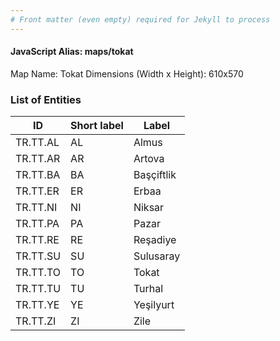 ```yaml
---
# Front matter (even empty) required for Jekyll to process
---
```


#### JavaScript Alias: maps/tokat

Map Name: Tokat
Dimensions (Width x Height): 610x570





### List of Entities

ID | Short label | Label
---|---|---|
TR.TT.AL | AL | Almus
TR.TT.AR | AR | Artova
TR.TT.BA | BA | Başçiftlik
TR.TT.ER | ER | Erbaa		
TR.TT.NI | NI | Niksar
TR.TT.PA | PA | Pazar
TR.TT.RE | RE | Reşadiye
TR.TT.SU | SU | Sulusaray		
TR.TT.TO | TO | Tokat
TR.TT.TU | TU | Turhal
TR.TT.YE | YE | Yeşilyurt
TR.TT.ZI | ZI | Zile